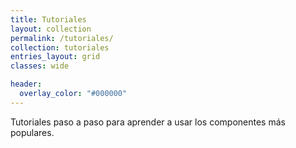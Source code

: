 ```yaml
---
title: Tutoriales
layout: collection
permalink: /tutoriales/
collection: tutoriales
entries_layout: grid
classes: wide

header:
  overlay_color: "#000000"
---
```


Tutoriales paso a paso para aprender a usar los componentes más populares. 